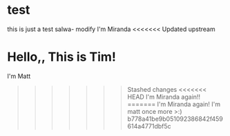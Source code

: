 # test
this is just a test
salwa- modify
I'm Miranda
<<<<<<< Updated upstream

Hello,, This is Tim!
=======
I'm Matt
>>>>>>> Stashed changes
<<<<<<< HEAD
I'm Miranda again!!
=======
I'm Miranda again!
I'm matt once more >:)
>>>>>>> b778a41be9b051092386842f459614a4771dbf5c
